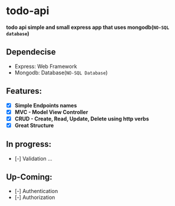 # todo-api
**todo api simple and small express app that uses mongodb(`NO-SQL database`)**

## Dependecise
- Express: Web Framework
- Mongodb: Database(`NO-SQL Database`)

## Features:
- [x] **Simple Endpoints names**
- [x] **MVC - Model View Controller**
- [x] **CRUD - Create, Read, Update, Delete using http verbs**
- [x] **Great Structure**

## In progress:
- [-] Validation ...

## Up-Coming:
- [-] Authentication
- [-] Authorization
